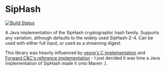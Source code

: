 # SipHash

[![Build Status](https://travis-ci.org/zackehh/siphash-java.svg?branch=master)](https://travis-ci.org/zackehh/siphash-java)

A Java implementation of the SipHash cryptographic hash family. Supports any variation, although defaults to the widely used SipHash-2-4. Can be used with either full input, or used as a streaming digest.

This library was heavily influenced by [veorq's C implementation](https://github.com/veorq/siphash) and [Forward C&C's reference implementation](http://www.forward.com.au/pfod/SipHashJavaLibrary/) - I just decided it was time a Java implementation of SipHash made it onto Maven :).